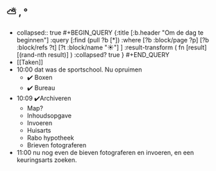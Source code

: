 ## ⛅ , °
- collapsed:: true
  #+BEGIN_QUERY 
  {:title [:b.header "Om de dag te beginnen"]
   :query [:find (pull ?b [*])
     :where 
       [?b :block/page ?p]
       [?b :block/refs ?t]
       [?t :block/name "☀️"]
   ]
   :result-transform ( fn [result] [(rand-nth result)] )
   :collapsed? true
  }
  #+END_QUERY
- [[Taken]]
- 10:00 dat was de sportschool. Nu opruimen
	- ✔️ Boxen
	- ✔️ Bureau
- 10:09 ✔️Archiveren
	- Map?
	- Inhoudsopgave
	- Invoeren
	- Huisarts
	- Rabo hypotheek
	- Brieven fotograferen
- 11:00 nu nog even de bieven fotograferen en invoeren, en een keuringsarts zoeken.